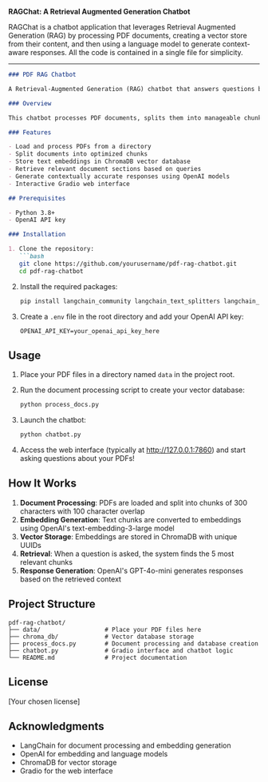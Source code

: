 **RAGChat: A Retrieval Augmented Generation Chatbot**

RAGChat is a chatbot application that leverages Retrieval Augmented Generation (RAG) by processing PDF documents, creating a vector store from their content, and then using a language model to generate context-aware responses. All the code is contained in a single file for simplicity.

---
```markdown
### PDF RAG Chatbot

A Retrieval-Augmented Generation (RAG) chatbot that answers questions based on PDF documents. This project uses LangChain, OpenAI's embedding and language models, and ChromaDB for vector storage to create an interactive chatbot that references specific information from your PDF files.

### Overview

This chatbot processes PDF documents, splits them into manageable chunks, and stores these chunks as vector embeddings in a ChromaDB database. When you ask questions, it retrieves the most relevant chunks and uses them to inform the AI's response, ensuring answers are grounded in your documents rather than the model's general knowledge.

### Features

- Load and process PDFs from a directory
- Split documents into optimized chunks
- Store text embeddings in ChromaDB vector database
- Retrieve relevant document sections based on queries
- Generate contextually accurate responses using OpenAI models
- Interactive Gradio web interface

## Prerequisites

- Python 3.8+
- OpenAI API key

### Installation

1. Clone the repository:
   ```bash
   git clone https://github.com/yourusername/pdf-rag-chatbot.git
   cd pdf-rag-chatbot
   ```

2. Install the required packages:
   ```bash
   pip install langchain_community langchain_text_splitters langchain_openai langchain_chroma gradio python-dotenv pypdf
   ```

3. Create a `.env` file in the root directory and add your OpenAI API key:
   ```
   OPENAI_API_KEY=your_openai_api_key_here
   ```

## Usage

1. Place your PDF files in a directory named `data` in the project root.

2. Run the document processing script to create your vector database:
   ```python
   python process_docs.py
   ```

3. Launch the chatbot:
   ```python
   python chatbot.py
   ```

4. Access the web interface (typically at http://127.0.0.1:7860) and start asking questions about your PDFs!

## How It Works

1. **Document Processing**: PDFs are loaded and split into chunks of 300 characters with 100 character overlap
2. **Embedding Generation**: Text chunks are converted to embeddings using OpenAI's text-embedding-3-large model
3. **Vector Storage**: Embeddings are stored in ChromaDB with unique UUIDs
4. **Retrieval**: When a question is asked, the system finds the 5 most relevant chunks
5. **Response Generation**: OpenAI's GPT-4o-mini generates responses based on the retrieved context

## Project Structure

```
pdf-rag-chatbot/
├── data/                  # Place your PDF files here
├── chroma_db/             # Vector database storage
├── process_docs.py        # Document processing and database creation
├── chatbot.py             # Gradio interface and chatbot logic
└── README.md              # Project documentation
```

## License

[Your chosen license]

## Acknowledgments

- LangChain for document processing and embedding generation
- OpenAI for embedding and language models
- ChromaDB for vector storage
- Gradio for the web interface
```

